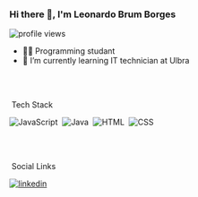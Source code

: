 ### Hi there 👋, I'm Leonardo Brum Borges

<p><img src="https://komarev.com/ghpvc/?username=LeonardoBrumB&color=yellow" alt="profile views" /></p>

- 👨‍💻 Programming studant
- 🌱 I’m currently learning IT technician at Ulbra

<br><br>

&nbsp;Tech Stack

![JavaScript](https://img.shields.io/badge/-JavaScript-05122A?style=flat&logo=javascript)&nbsp;
![Java](https://img.shields.io/badge/-Java-05122A?style=flat&logo=openjdk&logoColor=orange)&nbsp;
![HTML](https://img.shields.io/badge/-HTML-05122A?style=flat&logo=HTML5)&nbsp;
![CSS](https://img.shields.io/badge/-CSS-05122A?style=flat&logo=CSS3&logoColor=1572B6)&nbsp;

<br><br>

&nbsp;Social Links

<p>
  <a href="https://www.linkedin.com/in/leonardo-brum-borges-0088192a4/" target="_blank">
    <img aling="center" src="https://img.shields.io/badge/LinkedIn-0077B5?style=for-the-badge&logo=linkedin&logoColor=white" alt="linkedin"
</p>
